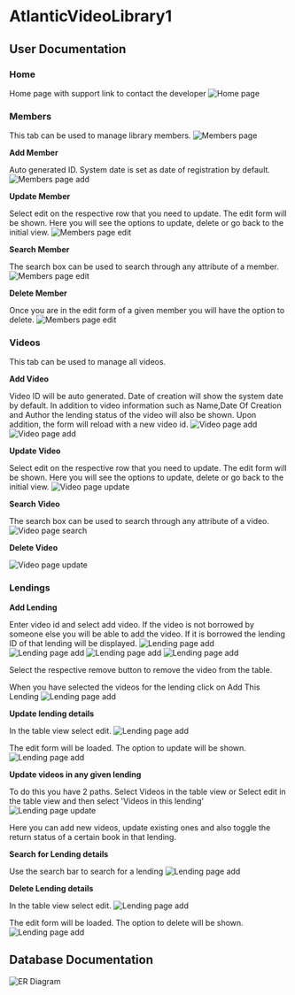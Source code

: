 # AtlanticVideoLibrary1

## User Documentation

### Home

Home page with support link to contact the developer
![Home page](ReadmeResources/HomePage.JPG)

### Members

This tab can be used to manage library members.
![Members page](ReadmeResources/MemberPage.JPG)

**Add Member**

Auto generated ID. System date is set as date of registration by default.
![Members page add](ReadmeResources/MemberPageAdd.JPG)

**Update Member**

Select edit on the respective row that you need to update. 
The edit form will be shown.
Here you will see the options to update, delete or go back to the initial view.
![Members page edit](ReadmeResources/MemberPageEdit.JPG)

**Search Member**

The search box can be used to search through any attribute of a member.
![Members page edit](ReadmeResources/MemberPageSearch.JPG)

**Delete Member**

Once you are in the edit form of a given member you will have the option to delete.
![Members page edit](ReadmeResources/MemberPageDelete.JPG)

### Videos

This tab can be used to manage all videos.

**Add Video**

Video ID will be auto generated.
Date of creation will show the system date by default.
In addition to video information such as Name,Date Of Creation	and Author the lending status of the video will also be shown.
Upon addition, the form will reload with a new video id.
![Video page add](ReadmeResources/VideoPageAdd1.JPG)
![Video page add](ReadmeResources/VideoPageAdd2.JPG)

**Update Video**

Select edit on the respective row that you need to update. 
The edit form will be shown.
Here you will see the options to update, delete or go back to the initial view.
![Video page update](ReadmeResources/VideoPageUpdate.JPG)

**Search Video**

The search box can be used to search through any attribute of a video.
![Video page search](ReadmeResources/VideoPageSearch.JPG)

**Delete Video**

![Video page update](ReadmeResources/VideoPageDelete.JPG)

### Lendings

**Add Lending**

Enter video id and select add video. If the video is not borrowed by someone else
you will be able to add the video. If it is borrowed the lending ID of that 
lending will be displayed.
![Lending page add](ReadmeResources/LendingPageAddVideo1.JPG)
![Lending page add](ReadmeResources/LendingPageAddVideo2.JPG)
![Lending page add](ReadmeResources/LendingPageAddVideo3.JPG)
![Lending page add](ReadmeResources/LendingPageAddVideo4.JPG)

Select the respective remove button to remove the video from the table.

When you have selected the videos for the lending click on Add This Lending
![Lending page add](ReadmeResources/LendingPageAdd.JPG)

**Update lending details**

In the table view select edit.
![Lending page add](ReadmeResources/LendingPageDelete.JPG)

The edit form will be loaded. The option to update will be shown.
![Lending page add](ReadmeResources/LendingPageUpdate.JPG)

**Update videos in any given lending**

To do this you have 2 paths. Select Videos in the table view or
Select edit in the table view and then select 'Videos in this lending'
![Lending page update](ReadmeResources/LendingPageUpdateVideo.JPG)

Here you can add new videos, update existing ones and also toggle the 
return status of a certain book in that lending.

**Search for Lending details**

Use the search bar to search for a lending
![Lending page add](ReadmeResources/LendingPageSearch.JPG)

**Delete Lending details**

In the table view select edit.
![Lending page add](ReadmeResources/LendingPageDelete.JPG)

The edit form will be loaded. The option to delete will be shown.
![Lending page add](ReadmeResources/LendingPageDelete2.JPG)

## Database Documentation

![ER Diagram](ReadmeResources/ERDiagram.jpg)



